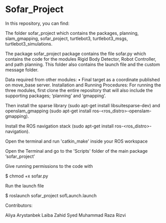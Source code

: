 # Sofar_Project

In this repository, you can find:

The folder sofar_project which contains the packages, planning, slam_gmapping, sofar_project, turtlebot3, turtlebot3_msgs, turtlebot3_simulations.

The package sofar_project package contains the file sofar.py which contains the code for the modules Rigid Body Detector, Robot Controller, and path planning.
This folder also contains the launch file and the custom message folder.

Data required from other modules: 
    • Final target as a coordinate published on move_base server.
Installation and Running Procedures:
For running the three modules, first clone the entire repository that will also include the supporting packages; ‘planning’ and ‘gmapping’.

Then install the sparse library (sudo apt-get install libsuitesparse-dev) and openslam_gmapping (sudo apt-get install ros-<ros_distro>-openslam-gmapping).

Install the ROS navigation stack (sudo apt-get install ros-<ros_distro>-navigation).

Open the terminal and run 'catkin_make' inside your ROS workspace

Open the Terminal and go to the 'Scripts' folder of the main package ‘sofar_project’

Give running permissions to the code with

$ chmod +x sofar.py

Run the launch file

$ roslaunch sofar_project sofLaunch.launch


Contributors:

Aliya Arystanbek
Laiba Zahid
Syed Muhammad Raza Rizvi
